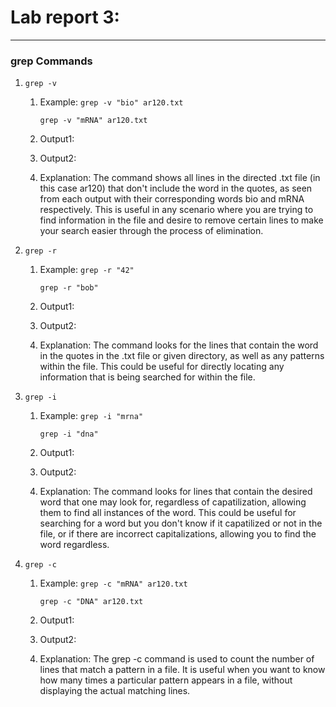# Lab report 3: 
---
### grep Commands
1. `grep -v`
    1. Example: 
        `grep -v "bio" ar120.txt`
        
        `grep -v "mRNA" ar120.txt`
    2. Output1: 
    3. Output2:
    4. Explanation: 
The command shows all lines in the directed .txt file (in this case ar120) that don't include the word in the quotes, as seen from each output with their corresponding words bio and mRNA respectively. This is useful in any scenario where you are trying to find information in the file and desire to remove certain lines to make your search easier through the process of elimination. 
       
3. `grep -r`
    1. Example:
       `grep -r "42"`
       
       `grep -r "bob"`
    2. Output1:
    3. Output2:
    4. Explanation:
The command looks for the lines that contain the word in the quotes in the .txt file or given directory, as well as any patterns within the file. This could be useful for directly locating any information that is being searched for within the file. 
5. `grep -i`
    1. Example:
       `grep -i "mrna"`
       
       `grep -i "dna"`
    2. Output1:
    3. Output2:
    4. Explanation:
The command looks for lines that contain the desired word that one may look for, regardless of capatilization, allowing them to find all instances of the word. This could be useful for searching for a word but you don't know if it capatilized or not in the file, or if there are incorrect capitalizations, allowing you to find the word regardless. 
7. `grep -c`
    1. Example:
       `grep -c "mRNA" ar120.txt`
       
       `grep -c "DNA" ar120.txt`
    2. Output1:
    3. Output2:
    4. Explanation: 
The grep -c command is used to count the number of lines that match a pattern in a file. It is useful when you want to know how many times a particular pattern appears in a file, without displaying the actual matching lines.
      


